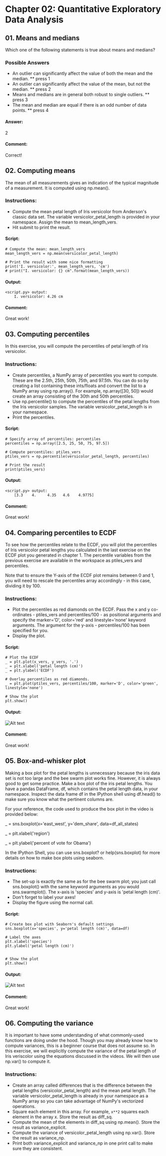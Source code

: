 # Chapter 02: Quantitative Exploratory Data Analysis

## 01. Means and medians
Which one of the following statements is true about means and medians?

### Possible Answers
* An outlier can significantly affect the value of both the mean and the median.
** press 1
* An outlier can significantly affect the value of the mean, but not the median.
** press 2
* Means and medians are in general both robust to single outliers.
** press 3
* The mean and median are equal if there is an odd number of data points.
** press 4

#### Answer:
2

#### Comment:
Correct!

## 02. Computing means
The mean of all measurements gives an indication of the typical magnitude of a measurement. It is computed using np.mean().

### Instructions:
* Compute the mean petal length of Iris versicolor from Anderson's classic data set. The variable versicolor_petal_length is provided in your namespace. Assign the mean to mean_length_vers.
* Hit submit to print the result.

#### Script:
```
# Compute the mean: mean_length_vers
mean_length_vers = np.mean(versicolor_petal_length)

# Print the result with some nice formatting
print('I. versicolor:', mean_length_vers, 'cm')
# print("I. versicolor: {} cm".format(mean_length_vers))
```
#### Output:
```
<script.py> output:
    I. versicolor: 4.26 cm
```
#### Comment:
Great work!

## 03. Computing percentiles
In this exercise, you will compute the percentiles of petal length of Iris versicolor.

### Instructions:
* Create percentiles, a NumPy array of percentiles you want to compute. These are the 2.5th, 25th, 50th, 75th, and 97.5th. You can do so by creating a list containing these ints/floats and convert the list to a NumPy array using np.array(). For example, np.array([30, 50]) would create an array consisting of the 30th and 50th percentiles.
* Use np.percentile() to compute the percentiles of the petal lengths from the Iris versicolor samples. The variable versicolor_petal_length is in your namespace.
* Print the percentiles.

#### Script:
```
# Specify array of percentiles: percentiles
percentiles = np.array([2.5, 25, 50, 75, 97.5])

# Compute percentiles: ptiles_vers
ptiles_vers = np.percentile(versicolor_petal_length, percentiles)

# Print the result
print(ptiles_vers)
```
#### Output:
```
<script.py> output:
    [3.3    4.     4.35   4.6    4.9775]
```
#### Comment:
Great work!

## 04. Comparing percentiles to ECDF
To see how the percentiles relate to the ECDF, you will plot the percentiles of Iris versicolor petal lengths you calculated in the last exercise on the ECDF plot you generated in chapter 1. The percentile variables from the previous exercise are available in the workspace as ptiles_vers and percentiles.

Note that to ensure the Y-axis of the ECDF plot remains between 0 and 1, you will need to rescale the percentiles array accordingly - in this case, dividing it by 100.

### Instructions:
* Plot the percentiles as red diamonds on the ECDF. Pass the x and y co-ordinates - ptiles_vers and percentiles/100 - as positional arguments and specify the marker='D', color='red' and linestyle='none' keyword arguments. The argument for the y-axis - percentiles/100 has been specified for you.
* Display the plot.

#### Script:
```
# Plot the ECDF
_ = plt.plot(x_vers, y_vers, '.')
_ = plt.xlabel('petal length (cm)')
_ = plt.ylabel('ECDF')

# Overlay percentiles as red diamonds.
_ = plt.plot(ptiles_vers, percentiles/100, marker='D', color='green', linestyle='none')

# Show the plot
plt.show()

```
#### Output:
![Alt text](./ecdf_ptiles_vers.svg)

#### Comment:
Great work!

## 05. Box-and-whisker plot
Making a box plot for the petal lengths is unnecessary because the iris data set is not too large and the bee swarm plot works fine. However, it is always good to get some practice. Make a box plot of the iris petal lengths. You have a pandas DataFrame, df, which contains the petal length data, in your namespace. Inspect the data frame df in the IPython shell using df.head() to make sure you know what the pertinent columns are.

For your reference, the code used to produce the box plot in the video is provided below:

_ = sns.boxplot(x='east_west', y='dem_share', data=df_all_states)

_ = plt.xlabel('region')

_ = plt.ylabel('percent of vote for Obama')

In the IPython Shell, you can use sns.boxplot? or help(sns.boxplot) for more details on how to make box plots using seaborn.

### Instructions:
* The set-up is exactly the same as for the bee swarm plot; you just call sns.boxplot() with the same keyword arguments as you would sns.swarmplot(). The x-axis is 'species' and y-axis is 'petal length (cm)'.
* Don't forget to label your axes!
* Display the figure using the normal call.

#### Script:
```
# Create box plot with Seaborn's default settings
sns.boxplot(x='species', y='petal length (cm)', data=df)

# Label the axes
plt.xlabel('species')
plt.ylabel('petal length (cm)')


# Show the plot
plt.show()

```
#### Output:
![Alt text](./boxplot_petal.svg)

#### Comment:
Great work!

## 06. Computing the variance
It is important to have some understanding of what commonly-used functions are doing under the hood. Though you may already know how to compute variances, this is a beginner course that does not assume so. In this exercise, we will explicitly compute the variance of the petal length of Iris veriscolor using the equations discussed in the videos. We will then use np.var() to compute it.

### Instructions:
* Create an array called differences that is the difference between the petal lengths (versicolor_petal_length) and the mean petal length. The variable versicolor_petal_length is already in your namespace as a NumPy array so you can take advantage of NumPy's vectorized operations.
* Square each element in this array. For example, `x**2` squares each element in the array x. Store the result as diff_sq.
* Compute the mean of the elements in diff_sq using np.mean(). Store the result as variance_explicit.
* Compute the variance of versicolor_petal_length using np.var(). Store the result as variance_np.
* Print both variance_explicit and variance_np in one print call to make sure they are consistent.
